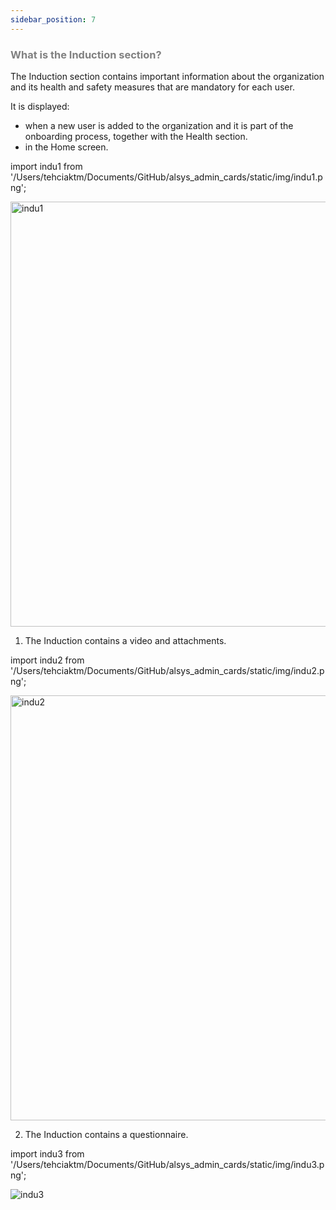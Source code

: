 ```yaml
---
sidebar_position: 7
---
```




### <font color="gray">What is the Induction section?</font>

The Induction section contains important information about the organization and its health and safety measures that are mandatory for each user.

It is displayed:
* when a new user is added to the organization and it is part of the onboarding process, together with the Health section. 
* in the Home screen.

import indu1 from '/Users/tehciaktm/Documents/GitHub/alsys_admin_cards/static/img/indu1.png';

<img src={indu1} alt="indu1" width="680"/>

1. The Induction contains a video and attachments.

import indu2 from '/Users/tehciaktm/Documents/GitHub/alsys_admin_cards/static/img/indu2.png';

<img src={indu2} alt="indu2" width="680"/>

2. The Induction contains a questionnaire.

import indu3 from '/Users/tehciaktm/Documents/GitHub/alsys_admin_cards/static/img/indu3.png';

<img src={indu3} alt="indu3"/>

